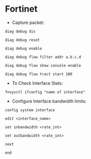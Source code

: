 # Fortinet

- Capture packet:

`diag debug dis`

`diag debug reset`

`diag debug enable`

`diag debug flow filter addr a.b.c.d`

`diag debug flow show console enable`

`diag debug flow tract start 100`

- To Check Interface Stats:

`fnsysctl ifconfig "name of interface"`

- Configure Interface bandwidth limits:


`config system interface`

`edit <interface_name>`
 
`set inbandwidth <rate_int>`
 
`set outbandwidth <rate_int>`

`next`

`end`

